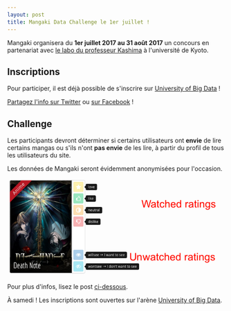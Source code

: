 ```yaml
---
layout: post
title: Mangaki Data Challenge le 1er juillet !
---
```


Mangaki organisera du **1er juillet 2017 au 31 août 2017** un concours en partenariat avec [le labo du professeur Kashima](http://www.ml.ist.i.kyoto-u.ac.jp/en/) à l'université de Kyoto.

## Inscriptions

Pour participer, il est déjà possible de s'inscrire sur [University of Big Data](http://universityofbigdata.net/?lang=en) !

<a href="https://twitter.com/intent/tweet?text=Le Mangaki Data Challenge avec #KyotoUniversity, ça démarre le 1er juillet ! Inscriptions ouvertes sur&amp;url={{ site.url }}{{ page.url }}&amp;related={{ site.author.twitter }}&amp;via={{ site.author.twitter }}" rel="nofollow" target="_blank" title="Share on Twitter">Partagez l'info sur Twitter</a> ou
    <a href="https://facebook.com/sharer.php?u={{ site.url }}{{ page.url }}" rel="nofollow" target="_blank" title="Share on Facebook">sur Facebook</a> !

## Challenge

Les participants devront déterminer si certains utilisateurs ont **envie** de lire certains mangas ou s'ils n'ont **pas envie** de les lire, à partir du profil de tous les utilisateurs du site.

Les données de Mangaki seront évidemment anonymisées pour l'occasion.

![Types de ratings dans le Mangaki Data Challenge](/public/img/challenge-ratings.png)

Pour plus d'infos, lisez le post [ci-dessous](/2017/05/27/data-challenge-kyoto-university/).

À samedi ! Les inscriptions sont ouvertes sur l'arène [University of Big Data](http://universityofbigdata.net/?lang=en).